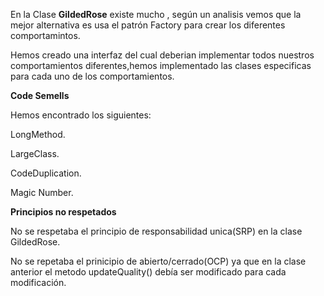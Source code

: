 En la Clase **GildedRose** existe mucho ,
según un analisis vemos que la mejor alternativa es usa el 
patrón Factory para crear los diferentes comportamintos.

Hemos creado una interfaz del cual deberian implementar todos nuestros 
comportamientos diferentes,hemos implementado las clases especificas para cada uno de los comportamientos.


**Code Semells**

Hemos encontrado los siguientes:

LongMethod.

LargeClass.

CodeDuplication.

Magic Number.

**Principios no respetados**

No se respetaba el principio de responsabilidad unica(SRP) en la clase GildedRose.

No se repetaba el prinicipio de abierto/cerrado(OCP) ya que en la clase anterior el metodo updateQuality() debía ser 
modificado para cada modificación.